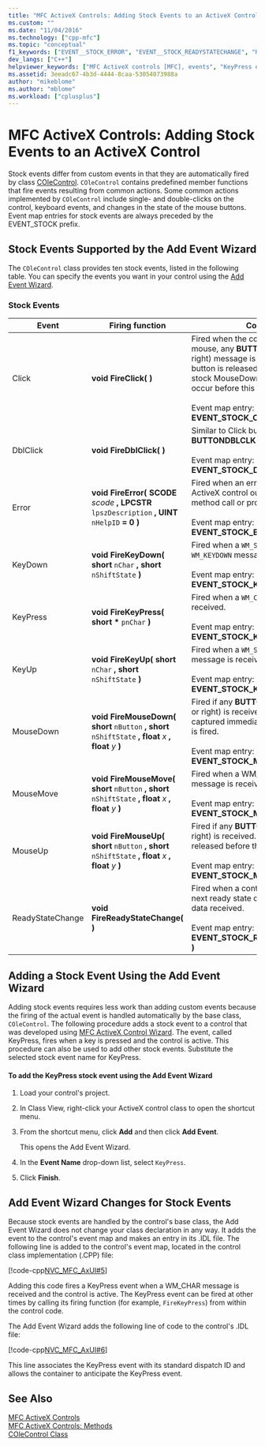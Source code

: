 ```yaml
---
title: "MFC ActiveX Controls: Adding Stock Events to an ActiveX Control | Microsoft Docs"
ms.custom: ""
ms.date: "11/04/2016"
ms.technology: ["cpp-mfc"]
ms.topic: "conceptual"
f1_keywords: ["EVENT__STOCK_ERROR", "EVENT__STOCK_READYSTATECHANGE", "ReadyStateChange", "EVENT__STOCK_MOUSEMOVE", "EVENT__STOCK_MOUSEUP", "EVENT__STOCK_DBLCLICK", "KeyPress", "EVENT__STOCK_KEYDOWN", "EVENT__STOCK", "EVENT__STOCK_MOUSEDOWN", "EVENT__STOCK_KEYPRESS", "EVENT__STOCK_CLICK", "EVENT__STOCK_KEYUP"]
dev_langs: ["C++"]
helpviewer_keywords: ["MFC ActiveX controls [MFC], events", "KeyPress event", "FireDblClick event", "FireMouseDown event", "events [MFC], stock", "FireKeyPress event", "EVENT_STOCK_MOUSEMOVE event", "EVENT_STOCK_CLICK event", "FireClick event", "FireKeyUp event", "FireMouseUp event", "EVENT_STOCK_ERROREVENT event", "EVENT_STOCK_KEYDOWN event", "EVENT_STOCK_MOUSEDOWN event", "EVENT_STOCK_KEYPRESS macro [MFC]", "EVENT_STOCK_KEYUP event", "EVENT_STOCK_DBLCLICK event", "FireError event", "FireKeyDown event", "ReadyStateChange event", "EVENT_STOCK_MOUSEUP event", "FireMouseMove event", "EVENT_STOCK prefix", "EVENT_STOCK_READYSTATECHANGE event", "EVENT_STOCK_KEYPRESS event"]
ms.assetid: 3eeadc67-4b3d-4444-8caa-53054073988a
author: "mikeblome"
ms.author: "mblome"
ms.workload: ["cplusplus"]
---
```

# MFC ActiveX Controls: Adding Stock Events to an ActiveX Control

Stock events differ from custom events in that they are automatically fired by class [COleControl](../mfc/reference/colecontrol-class.md). `COleControl` contains predefined member functions that fire events resulting from common actions. Some common actions implemented by `COleControl` include single- and double-clicks on the control, keyboard events, and changes in the state of the mouse buttons. Event map entries for stock events are always preceded by the EVENT_STOCK prefix.

##  <a name="_core_stock_events_supported_by_classwizard"></a> Stock Events Supported by the Add Event Wizard

The `COleControl` class provides ten stock events, listed in the following table. You can specify the events you want in your control using the [Add Event Wizard](../ide/add-event-wizard.md).

### Stock Events

|Event|Firing function|Comments|
|-----------|---------------------|--------------|
|Click|**void FireClick( )**|Fired when the control captures the mouse, any **BUTTONUP** (left, middle, or right) message is received, and the button is released over the control. The stock MouseDown and MouseUp events occur before this event.<br /><br /> Event map entry: **EVENT_STOCK_CLICK( )**|
|DblClick|**void FireDblClick( )**|Similar to Click but fired when a **BUTTONDBLCLK** message is received.<br /><br /> Event map entry: **EVENT_STOCK_DBLCLICK( )**|
|Error|**void FireError( SCODE**  *scode* **, LPCSTR**  `lpszDescription` **, UINT**  `nHelpID`  **= 0 )**|Fired when an error occurs within your ActiveX control outside of the scope of a method call or property access.<br /><br /> Event map entry: **EVENT_STOCK_ERROREVENT( )**|
|KeyDown|**void FireKeyDown( short**  `nChar` **, short**  `nShiftState`  **)**|Fired when a `WM_SYSKEYDOWN` or `WM_KEYDOWN` message is received.<br /><br /> Event map entry: **EVENT_STOCK_KEYDOWN( )**|
|KeyPress|**void FireKeyPress( short** <strong>\*</strong>  `pnChar`  **)**|Fired when a `WM_CHAR` message is received.<br /><br /> Event map entry: **EVENT_STOCK_KEYPRESS( )**|
|KeyUp|**void FireKeyUp( short**  `nChar` **, short**  `nShiftState`  **)**|Fired when a `WM_SYSKEYUP` or `WM_KEYUP` message is received.<br /><br /> Event map entry: **EVENT_STOCK_KEYUP( )**|
|MouseDown|**void FireMouseDown( short**  `nButton` **, short**  `nShiftState` **, float**  *x* **, float**  *y*  **)**|Fired if any **BUTTONDOWN** (left, middle, or right) is received. The mouse is captured immediately before this event is fired.<br /><br /> Event map entry: **EVENT_STOCK_MOUSEDOWN( )**|
|MouseMove|**void FireMouseMove( short**  `nButton` **, short**  `nShiftState` **, float**  *x* **, float**  *y*  **)**|Fired when a WM_MOUSEMOVE message is received.<br /><br /> Event map entry: **EVENT_STOCK_MOUSEMOVE( )**|
|MouseUp|**void FireMouseUp( short**  `nButton` **, short**  `nShiftState` **, float**  *x* **, float**  *y*  **)**|Fired if any **BUTTONUP** (left, middle, or right) is received. The mouse capture is released before this event is fired.<br /><br /> Event map entry: **EVENT_STOCK_MOUSEUP( )**|
|ReadyStateChange|**void FireReadyStateChange( )**|Fired when a control transitions to the next ready state due to the amount of data received.<br /><br /> Event map entry: **EVENT_STOCK_READYSTATECHANGE( )**|

##  <a name="_core_adding_a_stock_event_using_classwizard"></a> Adding a Stock Event Using the Add Event Wizard

Adding stock events requires less work than adding custom events because the firing of the actual event is handled automatically by the base class, `COleControl`. The following procedure adds a stock event to a control that was developed using [MFC ActiveX Control Wizard](../mfc/reference/mfc-activex-control-wizard.md). The event, called KeyPress, fires when a key is pressed and the control is active. This procedure can also be used to add other stock events. Substitute the selected stock event name for KeyPress.

#### To add the KeyPress stock event using the Add Event Wizard

1. Load your control's project.

1. In Class View, right-click your ActiveX control class to open the shortcut menu.

1. From the shortcut menu, click **Add** and then click **Add Event**.

   This opens the Add Event Wizard.

1. In the **Event Name** drop-down list, select `KeyPress`.

1. Click **Finish**.

##  <a name="_core_classwizard_changes_for_stock_events"></a> Add Event Wizard Changes for Stock Events

Because stock events are handled by the control's base class, the Add Event Wizard does not change your class declaration in any way. It adds the event to the control's event map and makes an entry in its .IDL file. The following line is added to the control's event map, located in the control class implementation (.CPP) file:

[!code-cpp[NVC_MFC_AxUI#5](../mfc/codesnippet/cpp/mfc-activex-controls-adding-stock-events-to-an-activex-control_1.cpp)]

Adding this code fires a KeyPress event when a WM_CHAR message is received and the control is active. The KeyPress event can be fired at other times by calling its firing function (for example, `FireKeyPress`) from within the control code.

The Add Event Wizard adds the following line of code to the control's .IDL file:

[!code-cpp[NVC_MFC_AxUI#6](../mfc/codesnippet/cpp/mfc-activex-controls-adding-stock-events-to-an-activex-control_2.idl)]

This line associates the KeyPress event with its standard dispatch ID and allows the container to anticipate the KeyPress event.

## See Also

[MFC ActiveX Controls](../mfc/mfc-activex-controls.md)<br/>
[MFC ActiveX Controls: Methods](../mfc/mfc-activex-controls-methods.md)<br/>
[COleControl Class](../mfc/reference/colecontrol-class.md)

